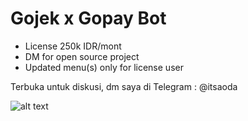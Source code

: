 # Gojek x Gopay Bot
- License 250k IDR/mont
- DM for open source project
- Updated menu(s) only for license user

Terbuka untuk diskusi, dm saya di
Telegram : @itsaoda


![alt text](https://github.com/FebyZamsee/gopay-bot/blob/main/gopay.pngraw=true)
